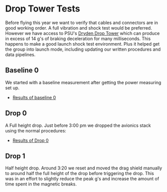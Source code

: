 # Drop Tower Tests

Before flying this year we want to verify that cables and connectors are in good
working order. A full vibration and shock test would be preferred. However we
have access to PSU's [Dryden Drop Tower](http://www.ddt.pdx.edu/) which can
produce in excess of 14 g's of braking deceleration for many milliseconds. This
happens to make a good launch shock test environment. Plus it helped get the
group into launch mode, including updating our written procedures and data
pipelines.


## Baseline 0

We started with a baseline measurement after getting the power measuring set up.

 - [Results of baseline 0](http://nbviewer.ipython.org/url/psas.github.io/Launch-11/droptest/2014-05-09-baseline-0/results.ipynb?create=1)


## Drop 0

A Full height drop. Just before 3:00 pm we dropped the avionics stack using the
normal procedures:

 - [Results of Drop 0](http://nbviewer.ipython.org/url/psas.github.io/Launch-11/droptest/2014-05-16-drop-0/results.ipynb?create=1)


## Drop 1

Half height drop. Around 3:20 we reset and moved the drag shield manually to
around half the full height of the drop before triggering the drop. This was in
an effort to slightly reduce the peak g's and increase the amount of time spent
in the magnetic breaks.
